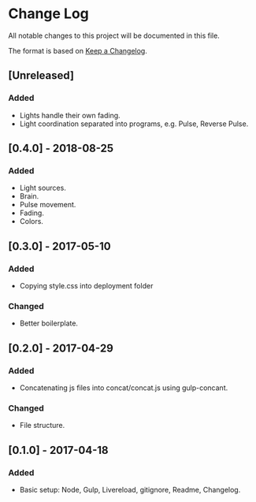 
# Change Log
All notable changes to this project will be documented in this file.

The format is based on [Keep a Changelog](http://keepachangelog.com/).

## [Unreleased]
### Added
- Lights handle their own fading.
- Light coordination separated into programs, e.g. Pulse, Reverse Pulse.

## [0.4.0] - 2018-08-25
### Added
- Light sources.
- Brain.
- Pulse movement.
- Fading.
- Colors.

## [0.3.0] - 2017-05-10
### Added
- Copying style.css into deployment folder

### Changed
- Better boilerplate.

## [0.2.0] - 2017-04-29
### Added
- Concatenating js files into concat/concat.js using gulp-concant.

### Changed
- File structure.

## [0.1.0] - 2017-04-18
### Added
- Basic setup: Node, Gulp, Livereload, gitignore, Readme, Changelog.
